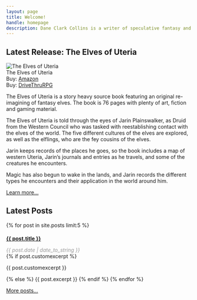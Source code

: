 ```yaml
---
layout: page
title: Welcome!
handle: homepage
description: Dane Clark Collins is a writer of speculative fantasy and sci-fantasy fiction and and experimental musician from Philadelphia, PA.
---
```


## Latest Release: The Elves of Uteria

<div class="book cover left"><img src="http://ws-na.amazon-adsystem.com/widgets/q?_encoding=UTF8&ASIN=0996013806&Format=_SL250_&ID=AsinImage&MarketPlace=US&ServiceVersion=20070822&WS=1&tag=danclacol-20" alt="The Elves of Uteria"><br />The Elves of Uteria<br><span class="small-text">Buy: <a href="http://www.amazon.com/gp/product/0996013806/ref=as_li_tl?ie=UTF8&camp=1789&creative=390957&creativeASIN=0996013806&linkCode=as2&tag=danclacol-20&linkId=BOIDDFLR76RZBL27" target="_blank">Amazon</a><br>Buy: <a href="http://rpg.drivethrustuff.com/product/128540/The-Elves-of-Uteria?affiliate_id=646556" target="_blank">DriveThruRPG</a></span></div>

The Elves of Uteria is a story heavy source book featuring an original re-imagining of fantasy elves. The book is 76 pages with plenty of art, fiction and gaming material.

The Elves of Uteria is told through the eyes of Jarin Plainswalker, as Druid from the Western Council who was tasked with reestablishing contact with the elves of the world. The five different cultures of the elves are explored, as well as the elflings, who are the fey cousins of the elves.

Jarin keeps records of the places he goes, so the book includes a map of western Uteria, Jarin’s journals and entries as he travels, and some of the creatures he encounters.

Magic has also begun to wake in the lands, and Jarin records the different types he encounters and their application in the world around him.

<a href="/world-of-uteria/the-elves-of-uteria/" class="button radius" title="The Elves of Uteria">Learn more...</a>

## Latest Posts

{% for post in site.posts limit:5 %}
  <h4 style="margin-bottom:0"><a href="{{ site.prefix  }}{{ post.url }}">{{ post.title }}</a></h4>
  <p style="margin-bottom:0;color:#999;font-style:italic;">{{ post.date | date_to_string }}</p>
  {% if post.customexcerpt %}
    <p>{{ post.customexcerpt }}</p>
  {% else %}
    {{ post.excerpt }}
  {% endif %}
{% endfor %}

<a href="/blog" class="button radius" title="Dane Clark Collins Blog">More posts...</a>

